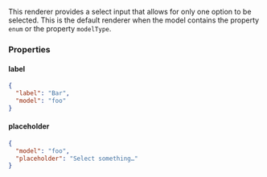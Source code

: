This renderer provides a select input that allows for only one option to be selected.
This is the default renderer when the model contains the property `enum` or the property `modelType`.

### Properties

#### label

```json
{
  "label": "Bar",
  "model": "foo"
}
```

#### placeholder

```json
{
  "model": "foo",
  "placeholder": "Select something…"
}
```
